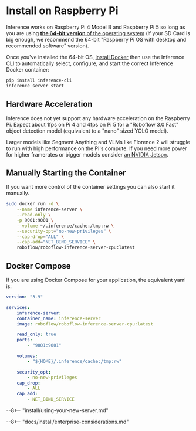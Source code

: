 # Install on Raspberry Pi

Inference works on Raspberry Pi 4 Model B and Raspberry Pi 5 so long as you are using
[**the 64-bit version** of the operating system](https://www.raspberrypi.com/software/operating-systems/#raspberry-pi-os-64-bit) (if your SD Card is big enough, we recommend the 64-bit
"Raspberry Pi OS with desktop and recommended software" version).

Once you've installed the 64-bit OS,
[install Docker](https://docs.docker.com/engine/install/debian/) then use the
Inference CLI to automatically select, configure, and start the correct Inference
Docker container:

```bash
pip install inference-cli
inference server start
```

## Hardware Acceleration

Inference does not yet support any hardware acceleration on the Raspberry Pi. Expect
about 1fps on Pi 4 and 4fps on Pi 5 for a "Roboflow 3.0 Fast" object detection model
(equivalent to a "nano" sized YOLO model).

Larger models like Segment Anything and VLMs like Florence 2 will struggle to run with
high performance on the Pi's compute. If you need more power for higher framerates or
bigger models consider [an NVIDIA Jetson](jetson.md).

## Manually Starting the Container

If you want more control of the container settings you can also start it
manually.

```bash
sudo docker run -d \
    --name inference-server \
    --read-only \
    -p 9001:9001 \
    --volume ~/.inference/cache:/tmp:rw \
    --security-opt="no-new-privileges" \
    --cap-drop="ALL" \
    --cap-add="NET_BIND_SERVICE" \
    roboflow/roboflow-inference-server-cpu:latest
```

## Docker Compose

If you are using Docker Compose for your application, the equivalent yaml is:

```yaml
version: "3.9"

services:
    inference-server:
    container_name: inference-server
    image: roboflow/roboflow-inference-server-cpu:latest

    read_only: true
    ports:
        - "9001:9001"

    volumes:
        - "${HOME}/.inference/cache:/tmp:rw"

    security_opt:
        - no-new-privileges
    cap_drop:
        - ALL
    cap_add:
        - NET_BIND_SERVICE
```

--8<-- "install/using-your-new-server.md"

--8<-- "docs/install/enterprise-considerations.md"
